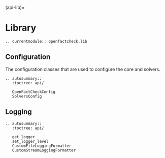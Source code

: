 (api-lib)=

# Library

```{eval-rst}
.. currentmodule:: openfactcheck.lib
```

## Configuration

The configuration classes that are used to configure the core and solvers.

```{eval-rst}
.. autosummary::
   :toctree: api/

   OpenFactCheckConfig
   SolversConfig
```

## Logging

```{eval-rst}
.. autosummary::
   :toctree: api/

   get_logger
   set_logger_level
   CustomFileLoggingFormatter
   CustomStreamLoggingFormatter
```
